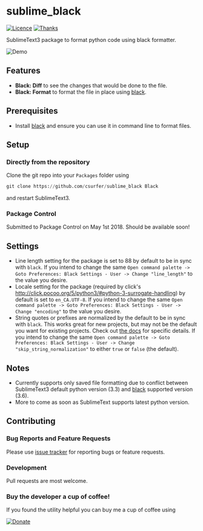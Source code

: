 # sublime_black

[![Licence](https://img.shields.io/badge/license-MIT-blue.svg)](https://raw.githubusercontent.com/csurfer/sublime_black/master/LICENSE)
[![Thanks](https://img.shields.io/badge/Say%20Thanks-!-1EAEDB.svg)](https://saythanks.io/to/csurfer)

SublimeText3 package to format python code using black formatter.

![Demo](https://i.imgur.com/10aO24T.gif)

## Features

* **Black: Diff** to see the changes that would be done to the file.
* **Black: Format** to format the file in place using [black](https://github.com/ambv/black).

## Prerequisites

* Install [black](https://github.com/ambv/black) and ensure you can use it in command line to format files.

## Setup

### Directly from the repository

Clone the git repo into your `Packages` folder using

```python
git clone https://github.com/csurfer/sublime_black Black
```

and restart SublimeText3.

### Package Control

Submitted to Package Control on May 1st 2018. Should be available soon!

## Settings

* Line length setting for the package is set to 88 by default to be in sync with `black`. If you intend to change the same `Open command palette -> Goto Preferences: Black Settings - User -> Change "line_length"` to the value you desire.
* Locale setting for the package (required by click's http://click.pocoo.org/5/python3/#python-3-surrogate-handling) by default is set to `en_CA.UTF-8`. If you intend to change the same `Open command palette -> Goto Preferences: Black Settings - User -> Change "encoding"` to the value you desire.
* String quotes or prefixes are normalized by the default to be in sync with `black`. This works great for new projects, but may not be the default you want for existing projects. Check out [the docs](https://github.com/ambv/black#strings) for specific details. If you intend to change the same `Open command palette -> Goto Preferences: Black Settings - User -> Change "skip_string_normalization"` to either `true` or `false` (the default).

## Notes

* Currently supports only saved file formatting due to conflict between SublimeText3 default python version (3.3) and [black](https://github.com/ambv/black) supported version (3.6).
* More to come as soon as SublimeText supports latest python version.

## Contributing

### Bug Reports and Feature Requests

Please use [issue tracker](https://github.com/csurfer/sublime_black/issues) for reporting bugs or feature requests.

### Development

Pull requests are most welcome.

### Buy the developer a cup of coffee!

If you found the utility helpful you can buy me a cup of coffee using

[![Donate](https://www.paypalobjects.com/webstatic/en_US/i/btn/png/silver-pill-paypal-44px.png)](https://www.paypal.com/cgi-bin/webscr?cmd=_donations&business=3BSBW7D45C4YN&lc=US&currency_code=USD&bn=PP%2dDonationsBF%3abtn_donate_SM%2egif%3aNonHosted)
